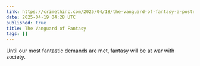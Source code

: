 ```yaml
---
link: https://crimethinc.com/2025/04/18/the-vanguard-of-fantasy-a-poster-in-homage-to-up-against-the-wall-motherfucker
date: 2025-04-19 04:28 UTC
published: true
title: The Vanguard of Fantasy
tags: []
---
```


Until our most fantastic demands are met, fantasy will be at war with society.
